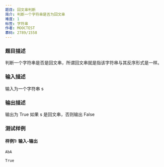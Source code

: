 ```yaml
---
题目: 回文串判断
简介: 判断一个字符串是否为回文串
难度: 1
标签: 字符串
作者: MOOCTEST
慕码: 2789/1558
---
```


### 题目描述

判断一个字符串是否是回文串，所谓回文串就是指该字符串与其反序形式是一样。

### 输入描述

输入为一个字符串 s

### 输出描述

输出为 True 如果 s 是回文串，否则输出 False

### 测试样例

#### 样例1: 输入-输出

```
AbA
```

```
True
```

